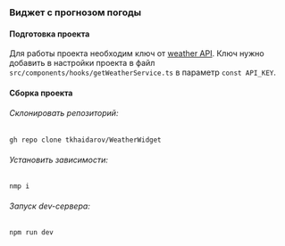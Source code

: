 ### Виджет с прогнозом погоды

#### Подготовка проекта
Для работы проекта необходим ключ от [weather API](https://www.weatherapi.com/). Ключ нужно добавить в настройки проекта в файл `src/components/hooks/getWeatherService.ts` в параметр `const API_KEY`. 

#### Сборка проекта

###### Склонировать репозиторий:
```
gh repo clone tkhaidarov/WeatherWidget
```
###### Установить зависимости:
```
nmp i
```
###### Запуск dev-сервера:
```
npm run dev
```
